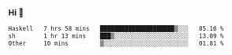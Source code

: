 ### Hi 👋

<!--START_SECTION:waka-->

```txt
Haskell   7 hrs 58 mins   █████████████████████▒░░░   85.10 %
sh        1 hr 13 mins    ███▒░░░░░░░░░░░░░░░░░░░░░   13.09 %
Other     10 mins         ▒░░░░░░░░░░░░░░░░░░░░░░░░   01.81 %
```

<!--END_SECTION:waka-->

